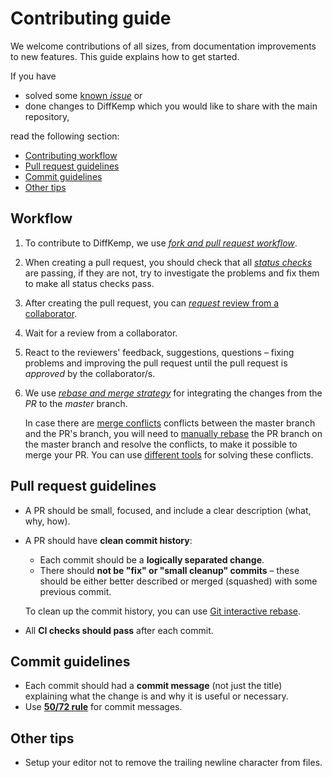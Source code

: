 # Contributing guide

We welcome contributions of all sizes, from documentation improvements to new
features. This guide explains how to get started.

If you have

- solved some [known *issue*](https://github.com/diffkemp/diffkemp/issues) or
- done changes to DiffKemp which you would like to share with the
main repository,

read the following section:

- [Contributing workflow](#workflow)
- [Pull request guidelines](#pull-request-guidelines)
- [Commit guidelines](#commit-guidelines)
- [Other tips](#other-tips)

## Workflow

1. To contribute to DiffKemp, we use *[fork and pull request workflow](https://docs.github.com/en/get-started/exploring-projects-on-github/contributing-to-a-project)*.
2. When creating a pull request, you should check that all *[status
   checks](https://docs.github.com/en/pull-requests/collaborating-with-pull-requests/collaborating-on-repositories-with-code-quality-features/about-status-checks)*
   are passing, if they are not, try to investigate the problems and fix them to
   make all status checks pass.
3. After creating the pull request, you can [*request* review from a collaborator](https://docs.github.com/en/pull-requests/collaborating-with-pull-requests/proposing-changes-to-your-work-with-pull-requests/requesting-a-pull-request-review).
4. Wait for a review from a collaborator.
5. React to the reviewers' feedback, suggestions, questions – fixing problems
   and improving the pull request until the pull request is *approved* by
   the collaborator/s.
6. We use [*rebase and merge strategy*](https://docs.github.com/en/pull-requests/collaborating-with-pull-requests/incorporating-changes-from-a-pull-request/about-pull-request-merges#rebase-and-merge-your-commits)
   for integrating the changes from the *PR* to the *master* branch.

   In case there are [merge conflicts](https://docs.github.com/en/pull-requests/collaborating-with-pull-requests/addressing-merge-conflicts/about-merge-conflicts)
   conflicts between the master branch and the PR's branch, you will need to
   [manually rebase](https://git-scm.com/book/en/v2/Git-Branching-Rebasing)
   the PR branch on the master branch and resolve the conflicts, to make it
   possible to merge your PR.
   You can use [different tools](https://medium.com/@kaltepeter/tools-to-master-merge-conflicts-6d05b21a8ba8)
   for solving these conflicts.

## Pull request guidelines

- A PR should be small, focused, and include a clear description (what, why,
  how).
- A PR should have **clean commit history**:
  - Each commit should be a **logically separated change**.
  - There should **not be "fix" or "small cleanup" commits** – these should be
    either better described or merged (squashed) with some previous commit.

  To clean up the commit history, you can use [Git interactive rebase](https://git-scm.com/book/en/v2/Git-Tools-Rewriting-History).
- All **CI checks should pass** after each commit.

## Commit guidelines

- Each commit should had a **commit message** (not just the title) explaining
  what the change is and why it is useful or necessary.
- Use [**50/72 rule**](https://www.midori-global.com/blog/2018/04/02/git-50-72-rule)
  for commit messages.

## Other tips

- Setup your editor not to remove the trailing newline character from files.
